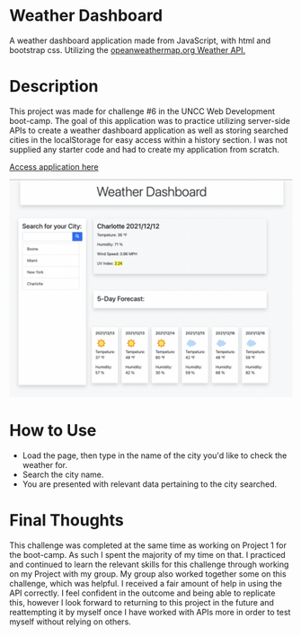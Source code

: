 # Weather Dashboard

A weather dashboard application made from JavaScript, with html and bootstrap css. Utilizing the [opeanweathermap.org Weather API.](https://openweathermap.org/api)

# Description

This project was made for challenge #6 in the UNCC Web Development boot-camp. The goal of this application was to practice utilizing server-side APIs to create a weather dashboard application as well as storing searched cities in the localStorage for easy access within a history section. I was not supplied any starter code and had to create my application from scratch.

[Access application here](https://graysontmiller.github.io/coding-quiz/)


![Display Image](/assets/Deployed_SC.png)

# How to Use

- Load the page, then type in the name of the city you'd like to check the weather for.
- Search the city name.
- You are presented with relevant data pertaining to the city searched.


# Final Thoughts

This challenge was completed at the same time as working on Project 1 for the boot-camp. As such I spent the majority of my time on that. I practiced and continued to learn the relevant skills for this challenge through working on my Project with my group. My group also worked together some on this challenge, which was helpful. I received a fair amount of help in using the API correctly. I feel confident in the outcome and being able to replicate this, however I look forward to returning to this project in the future and reattempting it by myself once I have worked with APIs more in order to test myself without relying on others. 